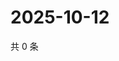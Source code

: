 # 2025-10-12

共 0 条

<!-- BEGIN ZHIHUVIDEO -->
<!-- 最后更新时间 Sun Oct 12 2025 01:08:40 GMT+0800 (China Standard Time) -->

<!-- END ZHIHUVIDEO -->
